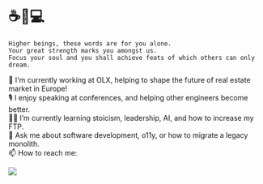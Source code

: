 # ☕️🌵💻

```
Higher beings, these words are for you alone.
Your great strength marks you amongst us. 
Focus your soul and you shall achieve feats of which others can only dream. 
```

🏡 I'm currently working at OLX, helping to shape the future of real estate market in Europe! \
🎙️ I enjoy speaking at conferences, and helping other engineers become better. \
🚴🏼 I’m currently learning stoicism, leadership, AI, and how to increase my FTP. \
💬 Ask me about software development, o11y, or how to migrate a legacy monolith. \
📫 How to reach me:

<a href="https://www.linkedin.com/in/lukasz-dobek/"><img src="https://img.shields.io/badge/LinkedIn-0077b5?style=flat-square&logo=linkedin"></a> 

